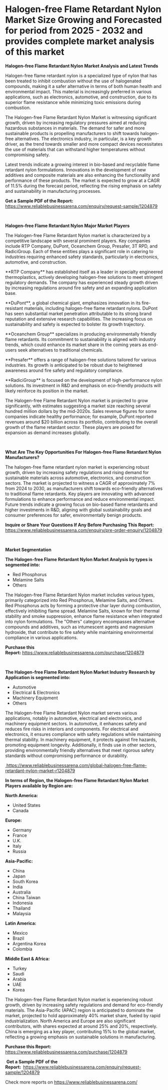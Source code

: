 <p><h1>Halogen-free Flame Retardant Nylon Market Size Growing and Forecasted for period from 2025 - 2032 and provides complete market analysis of this market</h1></p><p><strong>Halogen-free Flame Retardant Nylon Market Analysis and Latest Trends</strong></p>
<p><p>Halogen-free flame retardant nylon is a specialized type of nylon that has been treated to inhibit combustion without the use of halogenated compounds, making it a safer alternative in terms of both human health and environmental impact. This material is increasingly preferred in various applications, such as electronics, automotive, and construction, due to its superior flame resistance while minimizing toxic emissions during combustion.</p><p>The Halogen-free Flame Retardant Nylon Market is witnessing significant growth, driven by increasing regulatory pressures aimed at reducing hazardous substances in materials. The demand for safer and more sustainable products is propelling manufacturers to shift towards halogen-free alternatives. The electronics industry, in particular, is a key growth driver, as the trend towards smaller and more compact devices necessitates the use of materials that can withstand higher temperatures without compromising safety.</p><p>Latest trends indicate a growing interest in bio-based and recyclable flame retardant nylon formulations. Innovations in the development of new additives and composite materials are also enhancing the functionality and performance of these products. The market is expected to grow at a CAGR of 11.5% during the forecast period, reflecting the rising emphasis on safety and sustainability in manufacturing processes.</p></p>
<p><strong>Get a Sample PDF of the Report:&nbsp;</strong> <a href="https://www.reliablebusinessarena.com/enquiry/request-sample/1204879?utm_campaign=2515&utm_medium=2&utm_source=Github&utm_content=ia&utm_term=26032025&utm_id=halogen-free-flame-retardant-nylon">https://www.reliablebusinessarena.com/enquiry/request-sample/1204879</a></p>
<p>&nbsp;</p>
<p><strong>Halogen-free Flame Retardant Nylon Major Market Players</strong></p>
<p><p>The Halogen-free Flame Retardant Nylon market is characterized by a competitive landscape with several prominent players. Key companies include RTP Company, DuPont, Oceanchem Group, Presafer, 3T RPD, and RadiciGroup. Each of these entities plays a significant role in catering to industries requiring enhanced safety standards, particularly in electronics, automotive, and construction.</p><p>**RTP Company** has established itself as a leader in specialty engineered thermoplastics, actively developing halogen-free solutions to meet stringent regulatory demands. The company has experienced steady growth driven by increasing regulations around fire safety and an expanding application base.</p><p>**DuPont**, a global chemical giant, emphasizes innovation in its fire-resistant materials, including halogen-free flame retardant nylons. DuPont has seen substantial market penetration attributable to its strong brand reputation and extensive research capabilities. The increasing focus on sustainability and safety is expected to bolster its growth trajectory.</p><p>**Oceanchem Group** specializes in producing environmentally friendly flame retardants. Its commitment to sustainability is aligned with industry trends, which could enhance its market share in the coming years as end-users seek alternatives to traditional chemicals.</p><p>**Presafer** offers a range of halogen-free solutions tailored for various industries. Its growth is anticipated to be robust due to heightened awareness around fire safety and regulatory compliance.</p><p>**RadiciGroup** is focused on the development of high-performance nylon solutions. Its investment in R&D and emphasis on eco-friendly products will likely reinforce its position in the market.</p><p>The Halogen-free Flame Retardant Nylon market is projected to grow significantly, with estimates suggesting a market size reaching several hundred million dollars by the mid-2020s. Sales revenue figures for some companies indicate healthy performance; for example, DuPont reported revenues around $20 billion across its portfolio, contributing to the overall growth of the flame retardant sector. These players are poised for expansion as demand increases globally.</p></p>
<p>&nbsp;</p>
<p><strong>What Are The Key Opportunities For Halogen-free Flame Retardant Nylon Manufacturers?</strong></p>
<p><p>The halogen-free flame retardant nylon market is experiencing robust growth, driven by increasing safety regulations and rising demand for sustainable materials across automotive, electronics, and construction sectors. The market is projected to witness a CAGR of approximately 7% from 2024 to 2030, as manufacturers shift towards eco-friendly alternatives to traditional flame retardants. Key players are innovating with advanced formulations to enhance performance and reduce environmental impact. Future trends indicate a growing focus on bio-based flame retardants and higher investments in R&D, aligning with global sustainability goals and consumer preferences for safer, environmentally benign products.</p></p>
<p><strong>Inquire or Share Your Questions If Any Before Purchasing This Report:</strong> <a href="https://www.reliablebusinessarena.com/enquiry/pre-order-enquiry/1204879?utm_campaign=2515&utm_medium=2&utm_source=Github&utm_content=ia&utm_term=26032025&utm_id=halogen-free-flame-retardant-nylon">https://www.reliablebusinessarena.com/enquiry/pre-order-enquiry/1204879</a></p>
<p>&nbsp;</p>
<p><strong>Market Segmentation</strong></p>
<p><strong>The Halogen-free Flame Retardant Nylon Market Analysis by types is segmented into:</strong></p>
<p><ul><li>Red Phosphorus</li><li>Melamine Salts</li><li>Others</li></ul></p>
<p><p>The Halogen-free Flame Retardant Nylon market includes various types, primarily categorized into Red Phosphorus, Melamine Salts, and Others. Red Phosphorus acts by forming a protective char layer during combustion, effectively inhibiting flame spread. Melamine Salts, known for their thermal stability and smoke suppression, enhance flame resistance when integrated into nylon formulations. The "Others" category encompasses alternative compounds and additives, such as intumescent agents and magnesium hydroxide, that contribute to fire safety while maintaining environmental compliance in various applications.</p></p>
<p><strong>Purchase this Report:&nbsp;</strong><a href="https://www.reliablebusinessarena.com/purchase/1204879?utm_campaign=2515&utm_medium=2&utm_source=Github&utm_content=ia&utm_term=26032025&utm_id=halogen-free-flame-retardant-nylon">https://www.reliablebusinessarena.com/purchase/1204879</a></p>
<p>&nbsp;</p>
<p><strong>The Halogen-free Flame Retardant Nylon Market Industry Research by Application is segmented into:</strong></p>
<p><ul><li>Automotive</li><li>Electrical & Electronics</li><li>Machinery Equipment</li><li>Others</li></ul></p>
<p><p>The Halogen-free Flame Retardant Nylon market serves various applications, notably in automotive, electrical and electronics, and machinery equipment sectors. In automotive, it enhances safety and reduces fire risks in interiors and components. For electrical and electronics, it ensures compliance with safety regulations while maintaining thermal stability. In machinery equipment, it protects against fire hazards, promoting equipment longevity. Additionally, it finds use in other sectors, providing environmentally friendly alternatives that meet rigorous safety standards without compromising performance or durability.</p></p>
<p><a href="https://www.reliablebusinessarena.com/global-halogen-free-flame-retardant-nylon-market-r1204879?utm_campaign=2515&utm_medium=2&utm_source=Github&utm_content=ia&utm_term=26032025&utm_id=halogen-free-flame-retardant-nylon">&nbsp;https://www.reliablebusinessarena.com/global-halogen-free-flame-retardant-nylon-market-r1204879</a></p>
<p><strong>In terms of Region, the Halogen-free Flame Retardant Nylon Market Players available by Region are:</strong></p>
<p>
    <p> <strong> North America: </strong>
        <ul>
            <li>United States</li>
            <li>Canada</li>
        </ul>
        </p> 
    <p> <strong> Europe: </strong>
        <ul>
            <li>Germany</li>
            <li>France</li>
            <li>U.K.</li>
            <li>Italy</li>
            <li>Russia</li>
        </ul>
        </p> 
    <p> <strong> Asia-Pacific: </strong>
        <ul>
            <li>China</li>
            <li>Japan</li>
            <li>South Korea</li>
            <li>India</li>
            <li>Australia</li>
            <li>China Taiwan</li>
            <li>Indonesia</li>
            <li>Thailand</li>
            <li>Malaysia</li>
        </ul>
        </p> 
    <p> <strong> Latin America: </strong>
        <ul>
            <li>Mexico</li>
            <li>Brazil</li>
            <li>Argentina Korea</li>
            <li>Colombia</li>
        </ul>
        </p> 
    <p> <strong> Middle East & Africa: </strong>
        <ul>
            <li>Turkey</li>
            <li>Saudi</li>
            <li>Arabia</li>
            <li>UAE</li>
            <li>Korea</li>
        </ul>
    </p>
    </p>
<p><p>The Halogen-free Flame Retardant Nylon market is experiencing robust growth, driven by increasing safety regulations and demand for eco-friendly materials. The Asia-Pacific (APAC) region is anticipated to dominate the market, projected to hold approximately 40% market share, fueled by rapid industrialization. North America and Europe are also significant contributors, with shares expected at around 25% and 20%, respectively. China is emerging as a key player, contributing 15% to the global market, reflecting a growing emphasis on sustainable solutions in manufacturing.</p></p>
<p><strong>Purchase this Report: </strong><a href="https://www.reliablebusinessarena.com/purchase/1204879?utm_campaign=2515&utm_medium=2&utm_source=Github&utm_content=ia&utm_term=26032025&utm_id=halogen-free-flame-retardant-nylon">https://www.reliablebusinessarena.com/purchase/1204879</a></p>
<p>&nbsp;<strong>Get a Sample PDF of the Report:&nbsp;&nbsp;</strong><a href="https://www.reliablebusinessarena.com/enquiry/request-sample/1204879?utm_campaign=2515&utm_medium=2&utm_source=Github&utm_content=ia&utm_term=26032025&utm_id=halogen-free-flame-retardant-nylon">https://www.reliablebusinessarena.com/enquiry/request-sample/1204879</a></p>
<p><strong></strong></p>
<p>Check more reports on <a href="https://www.reliablebusinessarena.com/?utm_campaign=2515&utm_medium=2&utm_source=Github&utm_content=ia&utm_term=26032025&utm_id=halogen-free-flame-retardant-nylon">https://www.reliablebusinessarena.com/</a></p>